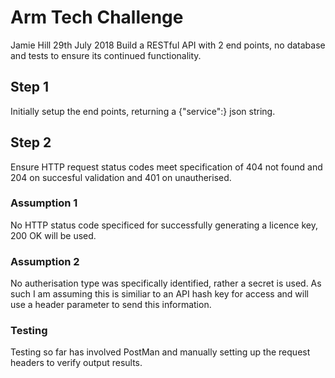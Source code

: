 # Arm Tech Challenge

Jamie Hill
29th July 2018
Build a RESTful API with 2 end points, no database and tests to ensure its continued functionality.

## Step 1

Initially setup the end points, returning a {"service":<name>} json string.

## Step 2

Ensure HTTP request status codes meet specification of 404 not found and 204 on succesful validation and 401 on unautherised.

### Assumption 1

No HTTP status code specificed for successfully generating a licence key, 200 OK will be used.

### Assumption 2

No autherisation type was specifically identified, rather a secret is used. As such I am assuming this is similiar to an API hash key for access and will use a header parameter to send this information.

### Testing

Testing so far has involved PostMan and manually setting up the request headers to verify output results.
